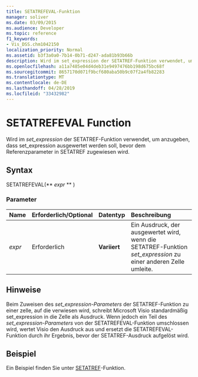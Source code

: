 ```yaml
---
title: SETATREFEVAL-Funktion
manager: soliver
ms.date: 03/09/2015
ms.audience: Developer
ms.topic: reference
f1_keywords:
- Vis_DSS.chm1042150
localization_priority: Normal
ms.assetid: b3f3a0a0-7b14-0b71-d247-ada81b93b66b
description: Wird im set_expression der SETATREF-Funktion verwendet, um anzugeben, dass set_expression ausgewertet werden soll, bevor sie dem Referenzparameter in SETATREF zugewiesen werden.
ms.openlocfilehash: a11a7485e04d4deb31e9497476bb198d675bc68f
ms.sourcegitcommit: 8657170d071f9bcf680aba50b9c07f2a4fb82283
ms.translationtype: MT
ms.contentlocale: de-DE
ms.lasthandoff: 04/28/2019
ms.locfileid: "33432982"
---
```

# <a name="setatrefeval-function"></a>SETATREFEVAL Function

Wird im _set_expression_ der SETATREF-Funktion verwendet,  um anzugeben, dass set_expression ausgewertet werden  soll, bevor dem Referenzparameter in SETATREF zugewiesen wird. 
  
## <a name="syntax"></a>Syntax

SETATREFEVAL(** *expr* ** ) 
  
### <a name="parameters"></a>Parameter

|**Name**|**Erforderlich/Optional**|**Datentyp**|**Beschreibung**|
|:-----|:-----|:-----|:-----|
| _expr_ <br/> |Erforderlich  <br/> |**Variiert** <br/> | Ein Ausdruck, der ausgewertet wird, wenn die SETATREF-Funktion  _set_expression_ zu einer anderen Zelle umleite.  <br/> |
   
## <a name="remarks"></a>Hinweise

Beim Zuweisen des *set_expression-Parameters* der SETATREF-Funktion zu einer zelle, auf  die verwiesen wird, schreibt Microsoft Visio standardmäßig set_expression in die Zelle als Ausdruck. Wenn jedoch ein Teil des *set_expression-Parameters* von der SETATREFEVAL-Funktion umschlossen wird, wertet Visio den Ausdruck aus und ersetzt die SETATREFEVAL-Funktion durch ihr Ergebnis, bevor der SETATREF-Ausdruck aufgelöst wird. 
  
## <a name="example"></a>Beispiel

Ein Beispiel finden Sie unter [SETATREF](setatref-function.md)-Funktion. 
  

